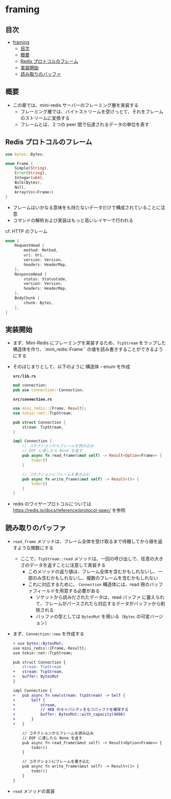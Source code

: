 # framing

## 目次

- [framing](#framing)
  - [目次](#目次)
  - [概要](#概要)
  - [Redis プロトコルのフレーム](#redis-プロトコルのフレーム)
  - [実装開始](#実装開始)
  - [読み取りのバッファ](#読み取りのバッファ)

## 概要

- この章では、mini-redis サーバーのフレーミング層を実装する
  - フレーミング層では、バイトストリームを受けっとて、それをフレームのストリームに変換する
  - フレームとは、２つの peer 間で伝達されるデータの単位を表す

## Redis プロトコルのフレーム

```rust
use bytes::Bytes;

enum Frame {
    Simple(String),
    Error(String),
    Integer(u64),
    Bulk(Bytes),
    Null,
    Array(Vec<Frame>)
}
```

- フレームはいかなる意味をも持たないデータだけで構成されていることに注意
- コマンドの解析および実装はもっと高いレイヤーで行われる

cf. HTTP のフレーム

```rust
enum {
    RequestHead {
        method: Method,
        uri: Uri,
        version: Version,
        headers: HeaderMap,
    },
    ResponseHead {
        status: StatusCode,
        version: Version,
        headers: HeaderMap,
    },
    BodyChunk {
        chunk: Bytes,
    },
}
```

## 実装開始

- まず、Mini-Redis にフレーミングを実装するため、`TcpStream` をラップした構造体を作り、`mini_redis::Frame`` の値を読み書きすることができるようにする

- そのはじまりとして、以下のように 構造体・enum を作成

  **`src/lib.rs`**

  ```rust
  mod connection;
  pub use connection::Connection;
  ```

  **`src/connection.rs`**

  ```rust
  use mini_redis::{Frame, Result};
  use tokio::net::TcpStream;

  pub struct Connection {
      stream: TcpStream,
  }

  impl Connection {
      // コネクションからフレームを読み込み
      // EOF に達したら None を返す
      pub async fn read_frame(&mut self) -> Result<Option<Frame>> {
          todo!()
      }

      // コネクションにフレームを書き込む
      pub async fn write_frame(&mut self) -> Result<()> {
          todo!()
      }
  }
  ```

- redis のワイヤープロトコルについては <https://redis.io/docs/reference/protocol-spec/> を参照

## 読み取りのバッファ

- `read_frame` メソッドは、フレーム全体を受け取るまで待機してから値を返すような関数にする
  - ここで、`TcpStream::read` メソッドは、一回の呼び出しで、任意の大きさのデータを返すことに注意して実装する
    - このメソッドの返り値は、フレーム全体を含むかもしれないし、一部のみ含むかもしれないし、複数のフレームを含むかもしれない
    - これに対応するために、 `Connection` 構造体には、read 用のバッファフィールドを用意する必要がある
      - ソケットから読みだされたデータは、read バッファ に蓄えられて、フレームがパースされたら対応するデータがバッファから削除される
      - バッファの型としては `BytesMut` を用いる（`Bytes` の可変バージョン）

- まず、`Connection::new` を作成する

  ```diff
  + use bytes::BytesMut;
  use mini_redis::{Frame, Result};
  use tokio::net::TcpStream;

  pub struct Connection {
  -   stream: TcpStream
  +   stream: TcpStream,
  +   buffer: BytesMut
  }

  impl Connection {
  +   pub async fn new(stream: TcpStream) -> Self {
  +       Self {
  +           stream,
  +           // 4KB のキャパシティをもつバッファを確保する
  +           buffer: BytesMut::with_capacity(4096)
  +       }
  +   }

      // コネクションからフレームを読み込み
      // EOF に達したら None を返す
      pub async fn read_frame(&mut self) -> Result<Option<Frame>> {
          todo!()
      }

      // コネクションにフレームを書き込む
      pub async fn write_frame(&mut self) -> Result<()> {
          todo!()
      }
  }
  ```

- `read` メソッドの実装

```rust

```